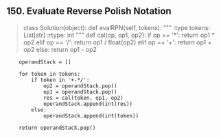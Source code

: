 
## 150. Evaluate Reverse Polish Notation

>class Solution(object):
    def evalRPN(self, tokens):
        """
        :type tokens: List[str]
        :rtype: int
        """
        def cal(op, op1, op2):
            if op == '*':
                return op1 * op2
            elif op == '/':
                return op1 / float(op2)
            elif op == '+':
                return op1 + op2 
            else:
                return op1 - op2

        operandStack = []

        for token in tokens:
            if token in '+-*/':
                op2 = operandStack.pop()
                op1 = operandStack.pop()
                res = cal(token, op1, op2)
                operandStack.append(int(res))
            else:
                operandStack.append(int(token)) 

        return operandStack.pop()
